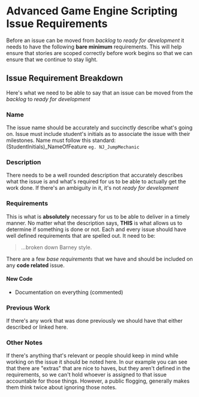 # Advanced Game Engine Scripting Issue Requirements
Before an issue can be moved from _backlog_ to _ready for development_
it needs to have the following **bare minimum** requirements. This will
help ensure that stories are scoped correctly before work begins so that
we can ensure that we continue to stay light.

## Issue Requirement Breakdown
Here's what we need to be able to say that an issue can be moved from the _backlog_ to _ready for development_

### Name
The issue name should be accurately and succinctly describe what's going on.
Issue must include student's initials as to associate the issue with their milestones.
Name must follow this standard: (StudentInitials)_NameOfFeature
``` eg. NJ_JumpMechanic ```

### Description
There needs to be a well rounded description that accurately describes
what the issue is and what's required for us to be able to actually get the
work done. If there's an ambiguity in it, it's not _ready for development_

### Requirements
This is what is **absolutely** necessary for us to be able to deliver in
a timely manner. No matter what the description says, **THIS** is what
allows us to determine if something is done or not. Each and every issue
should have well defined requirements that are spelled out. It need to
be:

> ...broken down Barney style.

There are a few _base requirements_ that we have and should be included
on any **code related** issue.

#### New Code
- Documentation on everything (commented)

### Previous Work
If there's any work that was done previously we should have that either
described or linked here.

### Other Notes
If there's anything that's relevant or people should keep in mind while
working on the issue it should be noted here. In our example you can see
that there are "extras" that are nice to haves, but they aren't defined
in the requirements, so we can't hold whoever is assigned to that issue
accountable for those things. However, a public flogging, generally
makes them think twice about ignoring those notes.
